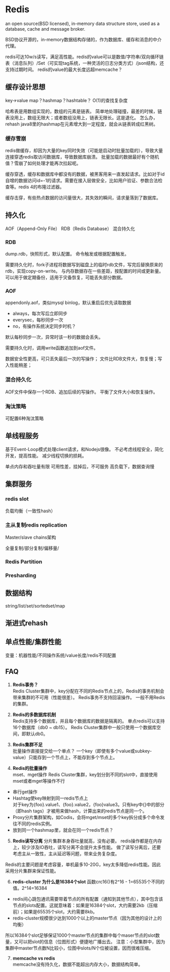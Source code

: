 # Redis
an open source(BSD licensed), in-memory data structure store, used as a database, cache and message broker.

BSD协议开源的，in-memory数据结构存储的，作为数据库、缓存和消息的中介代理。


redis可达10w/s读写，满足高性能。redis的value可以是数值/字符串/双向循环链表（消息队列）/Set（可实现tag系统，一种灵活的日志分类方式）/json结构，还支持过期时间。
redis的value的最大长度远超memcache？

## 缓存设计思想
key->value
map？hashmap？hashtable？
O(1)的查找复杂度

哈希表是用数组实现的，数组的元素是链表。
简单地处理碰撞，最差的时候，链表没用上，数组无限大；或者数组没用上，链表无限长。这是退化。
怎么办，rehash
java8里的hashmap在元素增大到一定程度，就会从链表转成红黑树。

### 缓存雪崩
redis做缓存，却因为大量的key同时失效（可能是启动时批量加载的），导致大量连接穿透redis取访问数据库，导致数据库崩溃。
批量加载的数据最好有个随机值？雪崩了如何处理才能再次拉起呢。

缓存穿透，缓存和数据库中都没有的数据，被黑客用来一直发起请求。比如对于id自增的数据访问id=-1的请求。需要在接入层做安全，比如用户验证、参数合法检查等。redis 4的布隆过滤器。

缓存击穿，有些热点数据的访问量很大，其失效的瞬间，请求量落到了数据库。

## 持久化
AOF（Append-Only File） 
RDB（Redis Database）
混合持久化

### RDB
dump.rdb，快照形式，默认配置。
命令触发或根据配置触发。

需要持久化时，fork子进程将数据写到磁盘上的临时rdb文件，写完后替换原来的rdb，实现copy-on-write。
与内存数据存在一些差距，按配置的时间或更新量。
可以用于做定期备份，适用于灾备恢复，可能丢失部分数据。

### AOF
appendonly.aof，类似mysql binlog，默认重启后优先读取数据
+ always，每次写后立即同步
+ everysec，每秒同步一次
+ no，有操作系统决定同步时机？

默认每秒同步一次，异常时该一秒的数据会丢失。

需要持久化时，调用write函数追加到aof文件。

数据安全性更高，可只丢失最后一次的写操作；
文件比RDB文件大，恢复慢；写入性能稍差；

### 混合持久化
AOF文件中保存一个RDB、追加后续的写操作。
平衡了文件大小和恢复操作。


### 淘汰策略
可配置6种淘汰策略

## 单线程服务
基于Event-Loop模式处理client请求，和Nodejs很像。
不必考虑线程安全，简化开发，提高性能。
减少线程切换的损耗。

单点内存和吞吐量有限
可用性差，挂掉后，不可服务
高负载下，数据查询慢

## 集群服务
### redis slot
负载均衡（一致性hash）

### 主从复制redis replication
Master/slave chains架构

全量复制/部分复制/偏移量/

### Redis Partition

### Presharding

## 数据结构
string/list/set/sortedset/map


## 渐进式rehash

## 单点性能/集群性能
变量：机器性能/不同操作系统/value长度/redis不同配置

## FAQ
1. **Redis事务？**  
Redis Cluster集群中，key分配在不同的Redis节点上的，Redis的事务机制会带来集群的不可用（性能很差）。
Redis事务不支持回滚操作。
一般不用Redis的集群。

2. **Redis的多数据库机制**  
Redis支持多个数据库，并且每个数据库的数据是隔离的。
单点redis可以支持16个数据库（db0 ~ db15）。
Redis Cluster集群中一般只使用一个数据库空间，即默认db0。

3. **Redis集群不足**  
批量操作直接提交给一个单点？
一个key（即使有多个value或subkey-value）只能存到一个节点上，不能存到多个节点上。

4. **Redis的批量操作**  
mset、mget操作
Redis Cluster集群，key划分到不同的slot中，直接使用mset或者mget等操作不行

+ 串行get操作
+ Hashtag使key映射到同一redis节点上  
对于key为{foo}.value1、{foo}.value2，{foo}value3。只有key中{}中的部分（即hash tags）才被用来做hash，计算出来的redis节点是同一个。
+ Proxy分片集群架构，如Codis，会将mget/mset的多个key拆分成多个命令发往不同的redis实例。
+ 放到同一个hashmap里，就会在同一个redis节点？

5. **Redis读写分离**
分片集群本身吞吐量就高，没有必要。
redis操作都是在内存上，较少涉及IO吞吐，读写分离不会提升太多性能。
做了读写分离后，还要考虑主从一致性，主从延迟等问题，带来业务复杂度。

Redis的主要问题是考虑容量，单机最多10-20G，key太多降低redis性能。因此采用分片集群来保证性能。

6. **redis-cluster 为什么是16384个slot**
函数crc16()有2^16 - 1=65535个不同的值。2^14=16384
+ redis间心跳包通讯需要带着节点的所有配置（通知到其他节点），其中包含该节点的slots配置。这就意味着：如果是16384个slot，大约需要2kb（压缩前）；如果是65535个slot，大约需要8kb。
+ redis-cluster规模很少达到1000个以上的master节点（因为其他的设计上的均衡）

所以16384个slot足够保证1000个master节点的集群中每个maser节点的slot数量，又可以把slot的信息（位图形式）便捷地广播出去。
注意：小型集群中，因为集群中master节点数N比较小，位图中slots/N个位被设置，因而很难压缩。

7. **memcache vs redis**  
memcache没有持久化，数据不能超出内存大小，数据结构简单。

